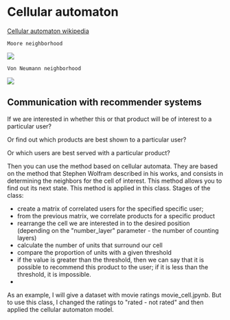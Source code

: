# Cellular automaton
[Cellular automaton wikipedia](https://en.wikipedia.org/wiki/Cellular_automaton)

`Moore neighborhood`

![](https://miro.medium.com/max/376/1*6awbm7DQUsF-m0t01HewWw.png)

`Von Neumann neighborhood`

![](https://miro.medium.com/max/376/1*L7samnL35omszRTBvcXg-Q.png)

## Communication with recommender systems
If we are interested in whether this or that product will be of interest to a particular user?

Or find out which products are best shown to a particular user?

Or which users are best served with a particular product?

Then you can use the method based on cellular automata.
They are based on the method that Stephen Wolfram described in his works, and consists in determining the neighbors for the cell of interest. This method allows you to find out its next state.
This method is applied in this class.
Stages of the class:
- create a matrix of correlated users for the specified specific user;
- from the previous matrix, we correlate products for a specific product
- rearrange the cell we are interested in to the desired position (depending on the "number_layer" parameter - the number of counting layers)
- calculate the number of units that surround our cell
- compare the proportion of units with a given threshold
- if the value is greater than the threshold, then we can say that it is possible to recommend this product to the user; if it is less than the threshold, it is impossible.
- 
As an example, I will give a dataset with movie ratings movie_cell.jpynb.
But to use this class, I changed the ratings to "rated - not rated" and then applied the cellular automaton model.
